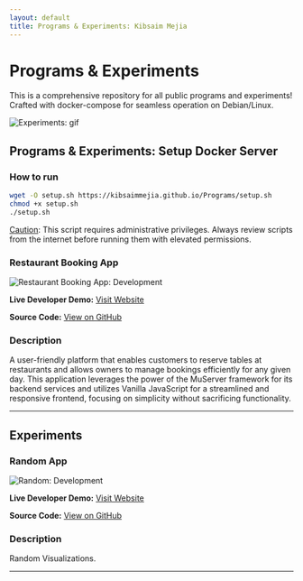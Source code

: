 ```yaml
---
layout: default
title: Programs & Experiments: Kibsaim Mejia 
---
```

# Programs & Experiments

This is a comprehensive repository for all public programs and experiments! Crafted with docker-compose for seamless operation on Debian/Linux.

![Experiments: gif](IMAGE_URL)

## **Programs & Experiments**: Setup Docker Server

### How to run

``` bash
wget -O setup.sh https://kibsaimmejia.github.io/Programs/setup.sh
chmod +x setup.sh
./setup.sh
```
[Caution](https://kibsaimmejia.github.io/Programs/): This script requires administrative privileges. Always review scripts from the internet before running them with elevated permissions.

### Restaurant Booking App

![Restaurant Booking App: Development](IMAGE_URL)

**Live Developer Demo:** [Visit Website](https://KibsaimMejia.github.io/Programs/RestaurantBooking)

**Source Code:** [View on GitHub](https://github.com/KibsaimMejia/Programs/blob/main/RestaurantBooking/README.md)

### Description
A user-friendly platform that enables customers to reserve tables at restaurants and allows owners to manage bookings efficiently for any given day. This application leverages the power of the MuServer framework for its backend services and utilizes Vanilla JavaScript for a streamlined and responsive frontend, focusing on simplicity without sacrificing functionality.

---

## Experiments

### Random App

![Random: Development](IMAGE_URL)

**Live Developer Demo:** [Visit Website](https://KibsaimMejia.github.io/Programs/Random)

**Source Code:** [View on GitHub](https://github.com/KibsaimMejia/Programs/blob/main/Random/README.md)

### Description
Random Visualizations.

---
